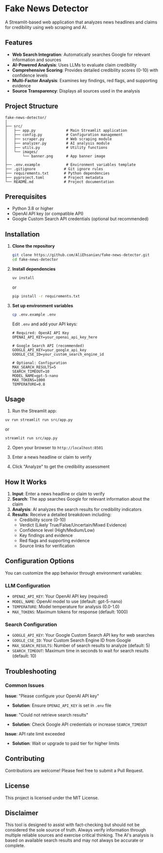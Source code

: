 # Fake News Detector

A Streamlit-based web application that analyzes news headlines and claims for credibility using web scraping and AI.

## Features

- **Web Search Integration**: Automatically searches Google for relevant information and sources
- **AI-Powered Analysis**: Uses LLMs to evaluate claim credibility
- **Comprehensive Scoring**: Provides detailed credibility scores (0-10) with confidence levels
- **Multi-Factor Analysis**: Examines key findings, red flags, and supporting evidence
- **Source Transparency**: Displays all sources used in the analysis

## Project Structure

```
fake-news-detector/
│
├── src/
│   ├── app.py              # Main Streamlit application
│   ├── config.py           # Configuration management
│   ├── scraper.py          # Web scraping module
│   ├── analyzer.py         # AI analysis module
│   ├── utils.py            # Utility functions
│   └── images/
│       └── banner.png      # App banner image
│
├── .env.example            # Environment variables template
├── .gitignore             # Git ignore rules
├── requirements.txt       # Python dependencies
├── pyproject.toml         # Project metadata
└── README.md              # Project documentation
```

## Prerequisites

- Python 3.8 or higher
- OpenAI API key (or compatible API)
- Google Custom Search API credentials (optional but recommended)

## Installation

1. **Clone the repository**
   ```bash
   git clone https://github.com/AliEhsanian/fake-news-detector.git
   cd fake-news-detector
   ```

2. **Install dependencies**
   ```bash
   uv install
   ```
   or
   ```bash
   pip install -r requirements.txt
   ```

3. **Set up environment variables**
   ```bash
   cp .env.example .env
   ```

   Edit `.env` and add your API keys:
   ```env
   # Required: OpenAI API Key
   OPENAI_API_KEY=your_openai_api_key_here

   # Google Search API (recommended)
   GOOGLE_API_KEY=your_google_api_key
   GOOGLE_CSE_ID=your_custom_search_engine_id

   # Optional: Configuration
   MAX_SEARCH_RESULTS=5
   SEARCH_TIMEOUT=10
   MODEL_NAME=gpt-5-nano
   MAX_TOKENS=1000
   TEMPERATURE=0.8
   ```

## Usage

1. Run the Streamlit app:
```bash
uv run streamlit run src/app.py
```
or
```bash
streamlit run src/app.py
```

2. Open your browser to `http://localhost:8501`

3. Enter a news headline or claim to verify

4. Click "Analyze" to get the credibility assessment

## How It Works

1. **Input**: Enter a news headline or claim to verify
2. **Search**: The app searches Google for relevant information about the claim
3. **Analysis**: AI analyzes the search results for credibility indicators
4. **Results**: Receive a detailed breakdown including:
   - Credibility score (0-10)
   - Verdict (Likely True/False/Uncertain/Mixed Evidence)
   - Confidence level (High/Medium/Low)
   - Key findings and evidence
   - Red flags and supporting evidence
   - Source links for verification

## Configuration Options

You can customize the app behavior through environment variables:

### LLM Configuration

- `OPENAI_API_KEY`: Your OpenAI API key (required)
- `MODEL_NAME`: OpenAI model to use (default: gpt-5-nano)
- `TEMPERATURE`: Model temperature for analysis (0.0-1.0)
- `MAX_TOKENS`: Maximum tokens for response (default: 1000)

### Search Configuration
- `GOOGLE_API_KEY`: Your Google Custom Search API key for web searches
- `GOOGLE_CSE_ID`: Your Custom Search Engine ID from Google
- `MAX_SEARCH_RESULTS`: Number of search results to analyze (default: 5)
- `SEARCH_TIMEOUT`: Maximum time in seconds to wait for search results (default: 10)

## Troubleshooting

### Common Issues

**Issue**: "Please configure your OpenAI API key"
- **Solution**: Ensure `OPENAI_API_KEY` is set in `.env` file

**Issue**: "Could not retrieve search results"
- **Solution**: Check Google API credentials or increase `SEARCH_TIMEOUT`

**Issue**: API rate limit exceeded
- **Solution**: Wait or upgrade to paid tier for higher limits

## Contributing

Contributions are welcome! Please feel free to submit a Pull Request.

## License

This project is licensed under the MIT License.

## Disclaimer

This tool is designed to assist with fact-checking but should not be considered the sole source of truth. Always verify information through multiple reliable sources and exercise critical thinking. The AI's analysis is based on available search results and may not always be accurate or complete.
